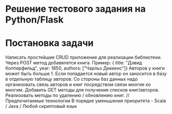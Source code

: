 # Решение тестового задания на Python/Flask
# Постановка задачи
Написать простейшие CRUD приложение для реализации библиотеки.
Через POST метод добавялется книга. 
Пример: { title: "Дэвид Копперфильд", year: 1850, authors: ["Чарльз Диккенс"]}
Авторов у книги может быть больше 1. Если попадается новый автор он заносится в базу в отдельную таблицу авторов. Со стороны баз данных надо организовать связь авторов и книг посредством связи многие ко многим.
Добавить GET методы для получения списков книг/авторов.
Реализовать методы по удалению / обновлению книг.
// Предпочитаемые технологии 
В порядке уменьшения приоритета - Scala / Java / Любой скриптовый язык

